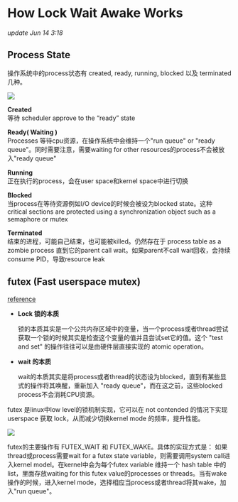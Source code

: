 # How Lock Wait Awake Works

_update Jun 14 3:18_

## Process State

操作系统中的process状态有 created, ready, running, blocked 以及 terminated 几种。

![](https://upload.wikimedia.org/wikipedia/commons/thumb/8/83/Process_states.svg/800px-Process_states.svg.png)

**Created**  
等待 scheduler approve to the “ready” state

**Ready\( Waiting \)**  
Processes 等待cpu资源，在操作系统中会维持一个"run queue" or "ready queue"。同时需要注意，需要waiting for other resources的process不会被放入"ready queue"

**Running**  
正在执行的process，会在user space和kernel space中进行切换

**Blocked**  
当process在等待资源例如I/O device的时候会被设为blocked state。这种critical sections are protected using a synchronization object such as a semaphore or mutex

**Terminated**  
结束的进程，可能自己结束，也可能被killed。仍然存在于 process table as a zombie process 直到它的parent call wait。如果parent不call wait回收，会持续consume PID，导致resource leak

## futex \(Fast userspace mutex\)

[reference](https://eli.thegreenplace.net/2018/basics-of-futexes/)

* **Lock 锁的本质**

  锁的本质其实是一个公共内存区域中的变量，当一个process或者thread尝试获取一个锁的时候其实是检查这个变量的值并且尝试set它的值。这个 "test and set" 的操作往往可以是由硬件层直接实现的 atomic operation。

* **wait 的本质**

  wait的本质其实是将process或者thread的状态设为blocked，直到有某些显式的操作将其唤醒，重新加入 "ready queue"，而在这之前，这些blocked process不会消耗CPU资源。

futex 是linux中low level的锁机制实现，它可以在 not contended 的情况下实现 userspace 获取 lock，从而减少切换kernel mode 的频率，提升性能。

![](https://static.lwn.net/images/ns/kernel/dvh-futexes.png)

futex的主要操作有 FUTEX\_WAIT 和 FUTEX\_WAKE。具体的实现方式是： 如果thread或process需要wait for a futex state variable，则需要调用system call进入kernel model。在kernel中会为每个futex variable 维持一个 hash table 中的list，里面存放waiting for this futex value的processes or threads。当有wake操作的时候，进入kernel mode，选择相应当process或者thread将其wake，加入"run queue"。

